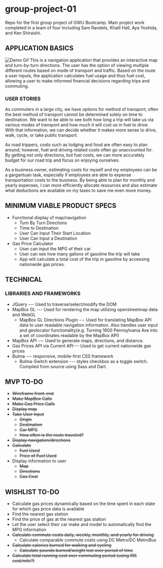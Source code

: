 # group-project-01
Repo for the first group project of GWU Bootcamp. Main project work completed in a team of four including Sam Randels, Khalil Hall, Aya Yoshida, and Ken Shiraishi.

## APPLICATION BASICS
![Demo Gif](https://github.com/magiama9/group-project-01/blob/master/assets/demo/project-demo-gif.gif)
This is a navigation application that provides an interactive map and turn-by-turn directions. The user has the option of viewing multiple different routes based on mode of transport and traffic. Based on the route a user inputs, the application calculates fuel usage and thus fuel cost, allowing a user to make informed financial decisions regarding trips and commuting.

### USER STORIES
As commuters in a large city, we have options for method of transport; often the best method of transport cannot be determined solely on time to destination. We want to be able to see both how long a trip will take us via various modes of transport and how much it will cost us in fuel to drive. With that information, we can decide whether it makes more sense to drive, walk, cycle, or take public transport.

As road trippers, costs such as lodging and food are often easy to plan around; however, fuel and driving related costs often go unaccounted for. By getting not only directions, but fuel costs, we can more accurately budget for our road trip and focus on enjoying ourselves.

As a business owner, estimating costs for myself and my employees can be a gargantuan task, especially if employees are able to expense transportation costs to the business. By being able to plan for monthly and yearly expenses, I can more efficiently allocate resources and also estimate what deductions are available on my taxes to save me even more money.

## MINIMUM VIABLE PRODUCT SPECS
* Functional display of map/navigation
  * Turn By Turn Directions
  * Time to Destination
  * User Can Input Their Start Location
  * User Can Input a Destination
* Gas Price Calculator
  * User can input the MPG of their car
  * User can see how many gallons of gasoline the trip will take
  * App will calculate a total cost of the trip in gasoline by accessing nationwide gas prices.

## TECHNICAL

### LIBRARIES AND FRAMEWORKS 
* JQuery --- Used to traverse/select/modify the DOM
* MapBox GL --- Used for rendering the map utilizing openstreetmap data and WebGL
    * MapBox GL Directions Plugin --- Used for translating MapBox API data to user readable navigation information. Also handles user input and geolocator functionality(e.g. Turning 1600 Pennsylvania Ave into a set of coordinates readable by the MapBox API)
* MapBox API --- Used to generate maps, directions, and distance.
* Gas Prices API via Current API--- Used to get current nationwide gas prices
* Bulma --- responsive, mobile-first CSS framework
    * Bulma-Switch extension --- styles checkbox as a toggle switch. Compiled from source using Sass and Dart.

## MVP TO-DO
* ~~Wireframe front-end~~
* ~~Make MapBox Calls~~
* ~~Make Gas Price Calls~~
* ~~Display map~~
* ~~Take User Input~~
  * ~~Origin~~
  * ~~Destination~~
  * ~~Car MPG~~
  * ~~How often is the route traveled?~~
* ~~Display navigation/directions~~
* ~~Calculate~~
  * ~~Fuel Used~~
  * ~~Price of Fuel Used~~
* Display information to user
  * ~~Map~~
  * ~~Directions~~
  * ~~Gas Cost~~

## WISHLIST TO-DO

* Calculate gas prices dynamically based on the time spent in each state for which gas price data is available
* Find the nearest gas station
* Find the price of gas at the nearest gas station
* Let the user select their car make and model to automatically find the MPG information
* ~~Calculate commute costs daily, weekly, monthly, and yearly for driving~~
  * Calculate comparable commute costs using DC Metro/DC MetroBus
* ~~Calculate calories burned for walking and cycling~~
  * ~~Calculate pounds burned/weight lost over period of time~~
* ~~Calculate total running cost over commuting period (using IRS cost/mile?)~~
